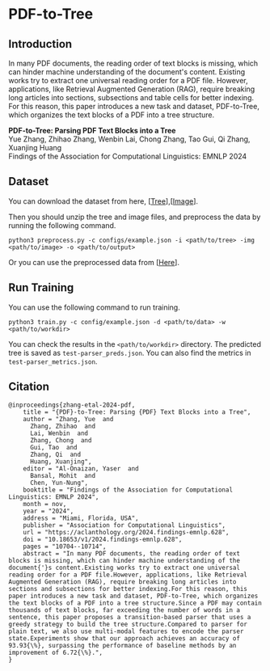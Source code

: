 # PDF-to-Tree

## Introduction
In many PDF documents, the reading order of text blocks is missing, which can hinder machine understanding of the document's content.
Existing works try to extract one universal reading order for a PDF file.
However, applications, like Retrieval Augmented Generation (RAG), require breaking long articles into sections, subsections and table cells for better indexing.
For this reason, this paper introduces a new task and dataset, PDF-to-Tree, which organizes the text blocks of a PDF into a tree structure.

**PDF-to-Tree: Parsing PDF Text Blocks into a Tree**<br>
Yue Zhang, Zhihao Zhang, Wenbin Lai, Chong Zhang, Tao Gui, Qi Zhang, Xuanjing Huang<br>
Findings of the Association for Computational Linguistics: EMNLP 2024

## Dataset
You can download the dataset from here, [[Tree](https://1drv.ms/u/s!Aheo9Mq3aL6Vg-81oAJpGvCWhXG0Eg?e=r0EcVX)],[[Image](https://1drv.ms/u/s!Aheo9Mq3aL6Vg-8yWW-CV93E-rUqPg?e=UWd7Sf)].

Then you should unzip the tree and image files, and preprocess the data by running the following command.

```
python3 preprocess.py -c configs/example.json -i <path/to/tree> -img <path/to/image> -o <path/to/output>
```

Or you can use the preprocessed data from [[Here](https://1drv.ms/u/s!Aheo9Mq3aL6Vg-8z5s97WnH9UGdtJg?e=EicAJj)].

## Run Training

You can use the following command to run training.

```
python3 train.py -c config/example.json -d <path/to/data> -w <path/to/workdir>
```

You can check the results in the `<path/to/workdir>` directory. 
The predicted tree is saved as `test-parser_preds.json`.
You can also find the metrics in `test-parser_metrics.json`.

## Citation
```
@inproceedings{zhang-etal-2024-pdf,
    title = "{PDF}-to-Tree: Parsing {PDF} Text Blocks into a Tree",
    author = "Zhang, Yue  and
      Zhang, Zhihao  and
      Lai, Wenbin  and
      Zhang, Chong  and
      Gui, Tao  and
      Zhang, Qi  and
      Huang, Xuanjing",
    editor = "Al-Onaizan, Yaser  and
      Bansal, Mohit  and
      Chen, Yun-Nung",
    booktitle = "Findings of the Association for Computational Linguistics: EMNLP 2024",
    month = nov,
    year = "2024",
    address = "Miami, Florida, USA",
    publisher = "Association for Computational Linguistics",
    url = "https://aclanthology.org/2024.findings-emnlp.628",
    doi = "10.18653/v1/2024.findings-emnlp.628",
    pages = "10704--10714",
    abstract = "In many PDF documents, the reading order of text blocks is missing, which can hinder machine understanding of the document{'}s content.Existing works try to extract one universal reading order for a PDF file.However, applications, like Retrieval Augmented Generation (RAG), require breaking long articles into sections and subsections for better indexing.For this reason, this paper introduces a new task and dataset, PDF-to-Tree, which organizes the text blocks of a PDF into a tree structure.Since a PDF may contain thousands of text blocks, far exceeding the number of words in a sentence, this paper proposes a transition-based parser that uses a greedy strategy to build the tree structure.Compared to parser for plain text, we also use multi-modal features to encode the parser state.Experiments show that our approach achieves an accuracy of 93.93{\%}, surpassing the performance of baseline methods by an improvement of 6.72{\%}.",
}
```
